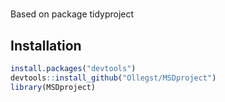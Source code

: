 #
Based on package tidyproject

## Installation

```R
install.packages("devtools")
devtools::install_github("Ollegst/MSDproject")
library(MSDproject)
```

